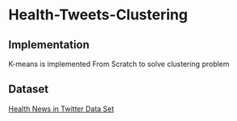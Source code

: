 # Health-Tweets-Clustering

## Implementation
K-means is implemented From Scratch to solve clustering problem

## Dataset
[Health News in Twitter Data Set](https://archive.ics.uci.edu/ml/datasets/Health+News+in+Twitter)
